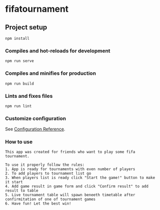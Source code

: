# fifatournament

## Project setup

```
npm install
```

### Compiles and hot-reloads for development

```
npm run serve
```

### Compiles and minifies for production

```
npm run build
```

### Lints and fixes files

```
npm run lint
```

### Customize configuration

See [Configuration Reference](https://cli.vuejs.org/config/).

### How to use

```
This app was created for friends who want to play some fifa tournament.

To use it properly follow the rules:
1. App is ready for tournaments with even number of players
2. To add players to tournament list go
3. When players list is ready click "Start the game!" button to make it start
4. Add game result in game form and click "Confirm result" to add result to table
5. Live tournament table will spawn beneeth timetable after confirmitation of one of tournament games
6. Have fun! Let the best win!
```
